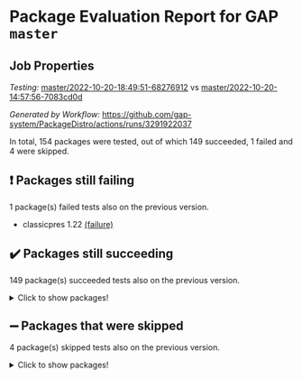 # Package Evaluation Report for GAP `master`

## Job Properties

*Testing:* [master/2022-10-20-18:49:51-68276912](https://github.com/gap-system/PackageDistro/blob/data/reports/master/2022-10-20-18:49:51-68276912) vs [master/2022-10-20-14:57:56-7083cd0d](https://github.com/gap-system/PackageDistro/blob/data/reports/master/2022-10-20-14:57:56-7083cd0d)

*Generated by Workflow:* https://github.com/gap-system/PackageDistro/actions/runs/3291922037

In total, 154 packages were tested, out of which 149 succeeded, 1 failed and 4 were skipped.

## :exclamation: Packages still failing

1 package(s) failed tests also on the previous version.
- classicpres 1.22 [(failure)](https://github.com/gap-system/PackageDistro/actions/runs/3291922037/jobs/5426922432)

## :heavy_check_mark: Packages still succeeding

149 package(s) succeeded tests also on the previous version.
<details><summary>Click to show packages!</summary>

- 4ti2interface 2022.09-01 [(success)](https://github.com/gap-system/PackageDistro/actions/runs/3291922037/jobs/5426920885)
- ace 5.6.1 [(success)](https://github.com/gap-system/PackageDistro/actions/runs/3291922037/jobs/5426921010)
- aclib 1.3.2 [(success)](https://github.com/gap-system/PackageDistro/actions/runs/3291922037/jobs/5426921097)
- agt 0.2 [(success)](https://github.com/gap-system/PackageDistro/actions/runs/3291922037/jobs/5426921235)
- alnuth 3.2.1 [(success)](https://github.com/gap-system/PackageDistro/actions/runs/3291922037/jobs/5426921349)
- anupq 3.2.6 [(success)](https://github.com/gap-system/PackageDistro/actions/runs/3291922037/jobs/5426921427)
- atlasrep 2.1.6 [(success)](https://github.com/gap-system/PackageDistro/actions/runs/3291922037/jobs/5426921511)
- autodoc 2022.10.20 [(success)](https://github.com/gap-system/PackageDistro/actions/runs/3291922037/jobs/5426921621)
- automata 1.15 [(success)](https://github.com/gap-system/PackageDistro/actions/runs/3291922037/jobs/5426921711)
- automgrp 1.3.2 [(success)](https://github.com/gap-system/PackageDistro/actions/runs/3291922037/jobs/5426921828)
- autpgrp 1.11 [(success)](https://github.com/gap-system/PackageDistro/actions/runs/3291922037/jobs/5426921915)
- cap 2022.10-06 [(success)](https://github.com/gap-system/PackageDistro/actions/runs/3291922037/jobs/5426922022)
- caratinterface 2.3.4 [(success)](https://github.com/gap-system/PackageDistro/actions/runs/3291922037/jobs/5426922172)
- cddinterface 2022.08.11 [(success)](https://github.com/gap-system/PackageDistro/actions/runs/3291922037/jobs/5426922262)
- circle 1.6.5 [(success)](https://github.com/gap-system/PackageDistro/actions/runs/3291922037/jobs/5426922344)
- cohomolo 1.6.10 [(success)](https://github.com/gap-system/PackageDistro/actions/runs/3291922037/jobs/5426922534)
- congruence 1.2.4 [(success)](https://github.com/gap-system/PackageDistro/actions/runs/3291922037/jobs/5426922642)
- corelg 1.56 [(success)](https://github.com/gap-system/PackageDistro/actions/runs/3291922037/jobs/5426922771)
- crime 1.6 [(success)](https://github.com/gap-system/PackageDistro/actions/runs/3291922037/jobs/5426922878)
- crisp 1.4.5 [(success)](https://github.com/gap-system/PackageDistro/actions/runs/3291922037/jobs/5426922994)
- crypting 0.10.3 [(success)](https://github.com/gap-system/PackageDistro/actions/runs/3291922037/jobs/5426923092)
- cryst 4.1.25 [(success)](https://github.com/gap-system/PackageDistro/actions/runs/3291922037/jobs/5426923237)
- crystcat 1.1.10 [(success)](https://github.com/gap-system/PackageDistro/actions/runs/3291922037/jobs/5426923367)
- ctbllib 1.3.4 [(success)](https://github.com/gap-system/PackageDistro/actions/runs/3291922037/jobs/5426923481)
- cubefree 1.19 [(success)](https://github.com/gap-system/PackageDistro/actions/runs/3291922037/jobs/5426923571)
- curlinterface 2.3.1 [(success)](https://github.com/gap-system/PackageDistro/actions/runs/3291922037/jobs/5426923677)
- cvec 2.7.6 [(success)](https://github.com/gap-system/PackageDistro/actions/runs/3291922037/jobs/5426923786)
- datastructures 0.2.7 [(success)](https://github.com/gap-system/PackageDistro/actions/runs/3291922037/jobs/5426923880)
- deepthought 1.0.6 [(success)](https://github.com/gap-system/PackageDistro/actions/runs/3291922037/jobs/5426923965)
- design 1.7 [(success)](https://github.com/gap-system/PackageDistro/actions/runs/3291922037/jobs/5426924070)
- difsets 2.3.1 [(success)](https://github.com/gap-system/PackageDistro/actions/runs/3291922037/jobs/5426924172)
- digraphs 1.6.0 [(success)](https://github.com/gap-system/PackageDistro/actions/runs/3291922037/jobs/5426924262)
- edim 1.3.6 [(success)](https://github.com/gap-system/PackageDistro/actions/runs/3291922037/jobs/5426924343)
- example 4.3.2 [(success)](https://github.com/gap-system/PackageDistro/actions/runs/3291922037/jobs/5426924415)
- examplesforhomalg 2022.10-01 [(success)](https://github.com/gap-system/PackageDistro/actions/runs/3291922037/jobs/5426924524)
- factint 1.6.3 [(success)](https://github.com/gap-system/PackageDistro/actions/runs/3291922037/jobs/5426924657)
- ferret 1.0.9 [(success)](https://github.com/gap-system/PackageDistro/actions/runs/3291922037/jobs/5426924770)
- fga 1.4.0 [(success)](https://github.com/gap-system/PackageDistro/actions/runs/3291922037/jobs/5426924876)
- fining 1.5.1 [(success)](https://github.com/gap-system/PackageDistro/actions/runs/3291922037/jobs/5426924976)
- float 1.0.3 [(success)](https://github.com/gap-system/PackageDistro/actions/runs/3291922037/jobs/5426925091)
- format 1.4.3 [(success)](https://github.com/gap-system/PackageDistro/actions/runs/3291922037/jobs/5426925191)
- forms 1.2.9 [(success)](https://github.com/gap-system/PackageDistro/actions/runs/3291922037/jobs/5426925319)
- fplsa 1.2.5 [(success)](https://github.com/gap-system/PackageDistro/actions/runs/3291922037/jobs/5426925431)
- fr 2.4.10 [(success)](https://github.com/gap-system/PackageDistro/actions/runs/3291922037/jobs/5426925601)
- francy 1.2.5 [(success)](https://github.com/gap-system/PackageDistro/actions/runs/3291922037/jobs/5426925706)
- fwtree 1.3 [(success)](https://github.com/gap-system/PackageDistro/actions/runs/3291922037/jobs/5426925811)
- gapdoc 1.6.6 [(success)](https://github.com/gap-system/PackageDistro/actions/runs/3291922037/jobs/5426925918)
- gauss 2022.10-01 [(success)](https://github.com/gap-system/PackageDistro/actions/runs/3291922037/jobs/5426926023)
- gaussforhomalg 2022.08-03 [(success)](https://github.com/gap-system/PackageDistro/actions/runs/3291922037/jobs/5426926145)
- gbnp 1.0.5 [(success)](https://github.com/gap-system/PackageDistro/actions/runs/3291922037/jobs/5426926235)
- generalizedmorphismsforcap 2022.09-01 [(success)](https://github.com/gap-system/PackageDistro/actions/runs/3291922037/jobs/5426926340)
- genss 1.6.8 [(success)](https://github.com/gap-system/PackageDistro/actions/runs/3291922037/jobs/5426926486)
- gradedmodules 2022.09-02 [(success)](https://github.com/gap-system/PackageDistro/actions/runs/3291922037/jobs/5426926642)
- gradedringforhomalg 2022.10-01 [(success)](https://github.com/gap-system/PackageDistro/actions/runs/3291922037/jobs/5426926782)
- grape 4.8.5 [(success)](https://github.com/gap-system/PackageDistro/actions/runs/3291922037/jobs/5426926914)
- groupoids 1.71 [(success)](https://github.com/gap-system/PackageDistro/actions/runs/3291922037/jobs/5426927029)
- grpconst 2.6.2 [(success)](https://github.com/gap-system/PackageDistro/actions/runs/3291922037/jobs/5426927172)
- guarana 0.96.3 [(success)](https://github.com/gap-system/PackageDistro/actions/runs/3291922037/jobs/5426927352)
- guava 3.17 [(success)](https://github.com/gap-system/PackageDistro/actions/runs/3291922037/jobs/5426927467)
- hap 1.47 [(success)](https://github.com/gap-system/PackageDistro/actions/runs/3291922037/jobs/5426927639)
- hapcryst 0.1.15 [(success)](https://github.com/gap-system/PackageDistro/actions/runs/3291922037/jobs/5426927846)
- hecke 1.5.3 [(success)](https://github.com/gap-system/PackageDistro/actions/runs/3291922037/jobs/5426927964)
- help 3.5 [(success)](https://github.com/gap-system/PackageDistro/actions/runs/3291922037/jobs/5426928064)
- homalg 2022.08-04 [(success)](https://github.com/gap-system/PackageDistro/actions/runs/3291922037/jobs/5426928192)
- homalgtocas 2022.10-01 [(success)](https://github.com/gap-system/PackageDistro/actions/runs/3291922037/jobs/5426928350)
- idrel 2.44 [(success)](https://github.com/gap-system/PackageDistro/actions/runs/3291922037/jobs/5426928432)
- images 1.3.1 [(success)](https://github.com/gap-system/PackageDistro/actions/runs/3291922037/jobs/5426928510)
- intpic 0.3.0 [(success)](https://github.com/gap-system/PackageDistro/actions/runs/3291922037/jobs/5426928593)
- io 4.8.0 [(success)](https://github.com/gap-system/PackageDistro/actions/runs/3291922037/jobs/5426928702)
- io_forhomalg 2022.09-01 [(success)](https://github.com/gap-system/PackageDistro/actions/runs/3291922037/jobs/5426928805)
- irredsol 1.4.3 [(success)](https://github.com/gap-system/PackageDistro/actions/runs/3291922037/jobs/5426928896)
- json 2.1.1 [(success)](https://github.com/gap-system/PackageDistro/actions/runs/3291922037/jobs/5426928982)
- jupyterkernel 1.4.1 [(success)](https://github.com/gap-system/PackageDistro/actions/runs/3291922037/jobs/5426929085)
- jupyterviz 1.5.6 [(success)](https://github.com/gap-system/PackageDistro/actions/runs/3291922037/jobs/5426929188)
- kan 1.34 [(success)](https://github.com/gap-system/PackageDistro/actions/runs/3291922037/jobs/5426929281)
- kbmag 1.5.10 [(success)](https://github.com/gap-system/PackageDistro/actions/runs/3291922037/jobs/5426929392)
- laguna 3.9.5 [(success)](https://github.com/gap-system/PackageDistro/actions/runs/3291922037/jobs/5426929497)
- liealgdb 2.2.1 [(success)](https://github.com/gap-system/PackageDistro/actions/runs/3291922037/jobs/5426929603)
- liepring 2.7 [(success)](https://github.com/gap-system/PackageDistro/actions/runs/3291922037/jobs/5426929702)
- liering 2.4.2 [(success)](https://github.com/gap-system/PackageDistro/actions/runs/3291922037/jobs/5426929797)
- linearalgebraforcap 2022.10-03 [(success)](https://github.com/gap-system/PackageDistro/actions/runs/3291922037/jobs/5426929888)
- localizeringforhomalg 2022.09-01 [(success)](https://github.com/gap-system/PackageDistro/actions/runs/3291922037/jobs/5426930014)
- loops 3.4.2 [(success)](https://github.com/gap-system/PackageDistro/actions/runs/3291922037/jobs/5426930126)
- lpres 1.0.3 [(success)](https://github.com/gap-system/PackageDistro/actions/runs/3291922037/jobs/5426930232)
- majoranaalgebras 1.5 [(success)](https://github.com/gap-system/PackageDistro/actions/runs/3291922037/jobs/5426930332)
- mapclass 1.4.6 [(success)](https://github.com/gap-system/PackageDistro/actions/runs/3291922037/jobs/5426930421)
- matgrp 0.70 [(success)](https://github.com/gap-system/PackageDistro/actions/runs/3291922037/jobs/5426930515)
- matricesforhomalg 2022.10-05 [(success)](https://github.com/gap-system/PackageDistro/actions/runs/3291922037/jobs/5426930629)
- modisom 2.5.3 [(success)](https://github.com/gap-system/PackageDistro/actions/runs/3291922037/jobs/5426930754)
- modulepresentationsforcap 2022.10-04 [(success)](https://github.com/gap-system/PackageDistro/actions/runs/3291922037/jobs/5426930868)
- modules 2022.09-01 [(success)](https://github.com/gap-system/PackageDistro/actions/runs/3291922037/jobs/5426930969)
- monoidalcategories 2022.10-01 [(success)](https://github.com/gap-system/PackageDistro/actions/runs/3291922037/jobs/5426931058)
- nconvex 2022.09-01 [(success)](https://github.com/gap-system/PackageDistro/actions/runs/3291922037/jobs/5426931180)
- nilmat 1.4.2 [(success)](https://github.com/gap-system/PackageDistro/actions/runs/3291922037/jobs/5426931288)
- nock 1.5 [(success)](https://github.com/gap-system/PackageDistro/actions/runs/3291922037/jobs/5426931394)
- normalizinterface 1.3.4 [(success)](https://github.com/gap-system/PackageDistro/actions/runs/3291922037/jobs/5426931517)
- nq 2.5.8 [(success)](https://github.com/gap-system/PackageDistro/actions/runs/3291922037/jobs/5426931648)
- numericalsgps 1.3.1 [(success)](https://github.com/gap-system/PackageDistro/actions/runs/3291922037/jobs/5426931793)
- openmath 11.5.1 [(success)](https://github.com/gap-system/PackageDistro/actions/runs/3291922037/jobs/5426931951)
- orb 4.9.0 [(success)](https://github.com/gap-system/PackageDistro/actions/runs/3291922037/jobs/5426932065)
- packagemanager 1.3.2 [(success)](https://github.com/gap-system/PackageDistro/actions/runs/3291922037/jobs/5426932179)
- patternclass 2.4.3 [(success)](https://github.com/gap-system/PackageDistro/actions/runs/3291922037/jobs/5426932270)
- permut 2.0.4 [(success)](https://github.com/gap-system/PackageDistro/actions/runs/3291922037/jobs/5426932370)
- polenta 1.3.10 [(success)](https://github.com/gap-system/PackageDistro/actions/runs/3291922037/jobs/5426932482)
- polymaking 0.8.6 [(success)](https://github.com/gap-system/PackageDistro/actions/runs/3291922037/jobs/5426932623)
- primgrp 3.4.2 [(success)](https://github.com/gap-system/PackageDistro/actions/runs/3291922037/jobs/5426932749)
- profiling 2.5.1 [(success)](https://github.com/gap-system/PackageDistro/actions/runs/3291922037/jobs/5426932868)
- qpa 1.34 [(success)](https://github.com/gap-system/PackageDistro/actions/runs/3291922037/jobs/5426933018)
- quagroup 1.8.3 [(success)](https://github.com/gap-system/PackageDistro/actions/runs/3291922037/jobs/5426933182)
- radiroot 2.9 [(success)](https://github.com/gap-system/PackageDistro/actions/runs/3291922037/jobs/5426933320)
- rcwa 4.7.0 [(success)](https://github.com/gap-system/PackageDistro/actions/runs/3291922037/jobs/5426933455)
- rds 1.8 [(success)](https://github.com/gap-system/PackageDistro/actions/runs/3291922037/jobs/5426933575)
- recog 1.4.2 [(success)](https://github.com/gap-system/PackageDistro/actions/runs/3291922037/jobs/5426933694)
- repndecomp 1.2.1 [(success)](https://github.com/gap-system/PackageDistro/actions/runs/3291922037/jobs/5426933845)
- repsn 3.1.0 [(success)](https://github.com/gap-system/PackageDistro/actions/runs/3291922037/jobs/5426934036)
- resclasses 4.7.3 [(success)](https://github.com/gap-system/PackageDistro/actions/runs/3291922037/jobs/5426934175)
- ringsforhomalg 2022.10-02 [(success)](https://github.com/gap-system/PackageDistro/actions/runs/3291922037/jobs/5426934419)
- sco 2022.09-01 [(success)](https://github.com/gap-system/PackageDistro/actions/runs/3291922037/jobs/5426934612)
- scscp 2.3.1 [(success)](https://github.com/gap-system/PackageDistro/actions/runs/3291922037/jobs/5426934796)
- semigroups 5.0.2 [(success)](https://github.com/gap-system/PackageDistro/actions/runs/3291922037/jobs/5426934968)
- sglppow 2.2 [(success)](https://github.com/gap-system/PackageDistro/actions/runs/3291922037/jobs/5426935106)
- sgpviz 0.999.5 [(success)](https://github.com/gap-system/PackageDistro/actions/runs/3291922037/jobs/5426935250)
- simpcomp 2.1.14 [(success)](https://github.com/gap-system/PackageDistro/actions/runs/3291922037/jobs/5426935389)
- singular 2022.09.23 [(success)](https://github.com/gap-system/PackageDistro/actions/runs/3291922037/jobs/5426935551)
- sla 1.5.3 [(success)](https://github.com/gap-system/PackageDistro/actions/runs/3291922037/jobs/5426935730)
- smallgrp 1.5 [(success)](https://github.com/gap-system/PackageDistro/actions/runs/3291922037/jobs/5426935829)
- smallsemi 0.6.13 [(success)](https://github.com/gap-system/PackageDistro/actions/runs/3291922037/jobs/5426935982)
- sonata 2.9.5 [(success)](https://github.com/gap-system/PackageDistro/actions/runs/3291922037/jobs/5426936119)
- sophus 1.27 [(success)](https://github.com/gap-system/PackageDistro/actions/runs/3291922037/jobs/5426936247)
- spinsym 1.5.2 [(success)](https://github.com/gap-system/PackageDistro/actions/runs/3291922037/jobs/5426936379)
- standardff 0.9.4 [(success)](https://github.com/gap-system/PackageDistro/actions/runs/3291922037/jobs/5426936496)
- symbcompcc 1.3.2 [(success)](https://github.com/gap-system/PackageDistro/actions/runs/3291922037/jobs/5426936599)
- thelma 1.3 [(success)](https://github.com/gap-system/PackageDistro/actions/runs/3291922037/jobs/5426936687)
- tomlib 1.2.9 [(success)](https://github.com/gap-system/PackageDistro/actions/runs/3291922037/jobs/5426936799)
- toolsforhomalg 2022.09-08 [(success)](https://github.com/gap-system/PackageDistro/actions/runs/3291922037/jobs/5426936918)
- toric 1.9.5 [(success)](https://github.com/gap-system/PackageDistro/actions/runs/3291922037/jobs/5426937025)
- toricvarieties 2022.07.13 [(success)](https://github.com/gap-system/PackageDistro/actions/runs/3291922037/jobs/5426937141)
- transgrp 3.6.3 [(success)](https://github.com/gap-system/PackageDistro/actions/runs/3291922037/jobs/5426937270)
- ugaly 4.0.3 [(success)](https://github.com/gap-system/PackageDistro/actions/runs/3291922037/jobs/5426937403)
- unipot 1.5 [(success)](https://github.com/gap-system/PackageDistro/actions/runs/3291922037/jobs/5426937565)
- unitlib 4.1.0 [(success)](https://github.com/gap-system/PackageDistro/actions/runs/3291922037/jobs/5426937717)
- utils 0.77 [(success)](https://github.com/gap-system/PackageDistro/actions/runs/3291922037/jobs/5426937844)
- uuid 0.7 [(success)](https://github.com/gap-system/PackageDistro/actions/runs/3291922037/jobs/5426937943)
- walrus 0.9991 [(success)](https://github.com/gap-system/PackageDistro/actions/runs/3291922037/jobs/5426938063)
- wedderga 4.10.2 [(success)](https://github.com/gap-system/PackageDistro/actions/runs/3291922037/jobs/5426938188)
- xmod 2.88 [(success)](https://github.com/gap-system/PackageDistro/actions/runs/3291922037/jobs/5426938308)
- xmodalg 1.22 [(success)](https://github.com/gap-system/PackageDistro/actions/runs/3291922037/jobs/5426938413)
- yangbaxter 0.10.1 [(success)](https://github.com/gap-system/PackageDistro/actions/runs/3291922037/jobs/5426938513)
- zeromqinterface 0.14 [(success)](https://github.com/gap-system/PackageDistro/actions/runs/3291922037/jobs/5426938609)
</details>

## :heavy_minus_sign: Packages that were skipped

4 package(s) skipped tests also on the previous version.
<details><summary>Click to show packages!</summary>

- browse 1.8.18 [(skipped)](https://github.com/gap-system/PackageDistro/actions/runs/3291922037/jobs/5426671374)
- itc 1.5.1 [(skipped)](https://github.com/gap-system/PackageDistro/actions/runs/3291922037/jobs/5426671374)
- polycyclic 2.16 [(skipped)](https://github.com/gap-system/PackageDistro/actions/runs/3291922037/jobs/5426671374)
- xgap 4.31 [(skipped)](https://github.com/gap-system/PackageDistro/actions/runs/3291922037/jobs/5426671374)
</details>

